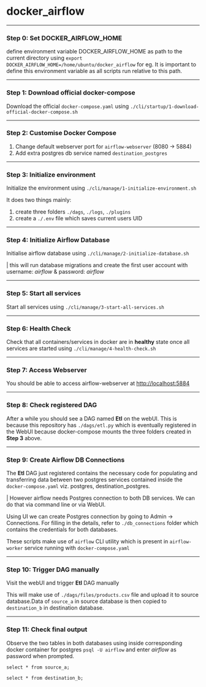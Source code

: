 # docker_airflow

---
### Step 0: Set DOCKER_AIRFLOW_HOME

define environment variable DOCKER_AIRFLOW_HOME as path to the current directory
using `export DOCKER_AIRFLOW_HOME=/home/ubuntu/docker_airflow` for eg.
It is important to define this environment variable as all scripts run 
relative to this path.

---
### Step 1: Download official docker-compose
Download the official `docker-compose.yaml` using `./cli/startup/1-download-official-docker-compose.sh` 

---
### Step 2: Customise Docker Compose
1. Change default webserver port for `airflow-webserver` (8080 -> 5884)
2. Add extra postgres db service named `destination_postgres`

---
### Step 3: Initialize environment
Initialize the environment using `./cli/manage/1-initialize-environment.sh`

It does two things mainly:
1. create three folders `./dags`, `./logs`, `./plugins`
2. create a `./.env` file which saves current users UID

---
### Step 4: Initialize Airflow Database
Initialise airflow database using `./cli/manage/2-initialize-database.sh`

| this will run database migrations and create the first user account with 
username: *airflow* & password: *airflow*

---
### Step 5: Start all services
Start all services using `./cli/manage/3-start-all-services.sh`

---
### Step 6: Health Check
Check that all containers/services in docker are in **healthy** state once all 
services are started using `./cli/manage/4-health-check.sh`

---
### Step 7: Access Webserver
You should be able to access airflow-webserver at [http://localhost:5884]()

---
### Step 8: Check registered DAG
After a while you should see a DAG named **Etl** on the webUI. This is 
because this repository has `./dags/etl.py` which is eventually registered 
in the WebUI because docker-compose mounts the three folders created in 
**Step 3** above.

---
### Step 9: Create Airflow DB Connections
The **Etl** DAG just registered contains the necessary code for populating 
and transferring data between two postgres services contained inside the 
`docker-compose.yaml` viz. postgres, destination_postgres.

| However airflow needs Postgres connection to both DB services. We can do 
that via command line or via WebUI.

Using UI we can create Postgres connection by going to Admin -> Connections.
For filling in the details, refer to `./db_connections` folder which 
contains the credentials for both databases.

These scripts make use of 
`airflow` CLI utility which is present in `airflow-worker` service running 
with `docker-compose.yaml`

---
### Step 10: Trigger DAG manually
Visit the webUI and trigger **Etl** DAG manually

This will make use of `./dags/files/products.csv` file and upload it to 
source database.Data of `source_a` in source database is then copied to 
`destination_b` in destination database.

---
### Step 11: Check final output

Observe  the two tables in both databases using inside corresponding docker 
container for postgres `psql -U airflow` and enter 
*airflow* as password when prompted.

`select * from source_a;`

`select * from destination_b;`
